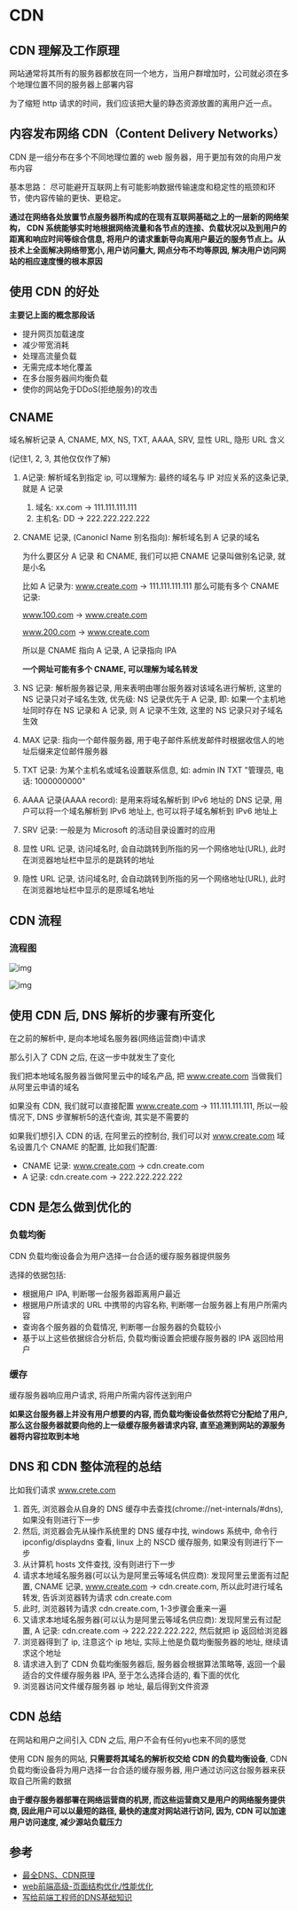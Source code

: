 # CDN

## CDN 理解及工作原理

网站通常将其所有的服务器都放在同一个地方，当用户群增加时，公司就必须在多个地理位置不同的服务器上部署内容

为了缩短 http 请求的时间，我们应该把大量的静态资源放置的离用户近一点。

## 内容发布网络 CDN（Content Delivery Networks）

CDN 是一组分布在多个不同地理位置的 web 服务器，用于更加有效的向用户发布内容

基本思路： 尽可能避开互联网上有可能影响数据传输速度和稳定性的瓶颈和环节，使内容传输的更快、更稳定。

**通过在网络各处放置节点服务器所构成的在现有互联网基础之上的一层新的网络架构， CDN 系统能够实时地根据网络流量和各节点的连接、负载状况以及到用户的距离和响应时间等综合信息, 将用户的请求重新导向离用户最近的服务节点上。从技术上全面解决网络带宽小, 用户访问量大, 网点分布不均等原因, 解决用户访问网站的相应速度慢的根本原因**

## 使用 CDN 的好处

**主要记上面的概念那段话**

* 提升网页加载速度
* 减少带宽消耗
* 处理高流量负载
* 无需完成本地化覆盖
* 在多台服务器间均衡负载
* 使你的网站免于DDoS(拒绝服务)的攻击

## CNAME

域名解析记录 A, CNAME, MX, NS, TXT, AAAA, SRV, 显性 URL, 隐形 URL 含义

(记住1, 2, 3, 其他仅仅作了解)

1. A记录: 解析域名到指定 ip, 可以理解为: 最终的域名与 IP 对应关系的这条记录, 就是 A 记录

   1. 域名: xx.com -> 111.111.111.111
   2. 主机名: DD -> 222.222.222.222
2. CNAME 记录, (Canonicl Name 别名指向): 解析域名到 A 记录的域名

   为什么要区分 A 记录 和 CNAME, 我们可以把 CNAME 记录叫做别名记录, 就是小名

   比如 A 记录为: www.create.com -> 111.111.111.111
   那么可能有多个 CNAME 记录:

   www.100.com -> www.create.com

   www.200.com -> www.create.com

   所以是 CNAME 指向 A 记录, A 记录指向 IPA

   **一个网址可能有多个 CNAME, 可以理解为域名转发**
3. NS 记录: 解析服务器记录, 用来表明由哪台服务器对该域名进行解析, 这里的 NS 记录只对子域名生效, 优先级: NS 记录优先于 A 记录, 即: 如果一个主机地址同时存在 NS 记录和 A 记录, 则 A 记录不生效, 这里的 NS 记录只对子域名生效
4. MAX 记录: 指向一个邮件服务器, 用于电子邮件系统发邮件时根据收信人的地址后缀来定位邮件服务器
5. TXT 记录: 为某个主机名或域名设置联系信息, 如: admin IN TXT "管理员, 电话: 1000000000"
6. AAAA 记录(AAAA record): 是用来将域名解析到 IPv6 地址的 DNS 记录, 用户可以将一个域名解析到 IPv6 地址上, 也可以将子域名解析到 IPv6 地址上
7. SRV 记录: 一般是为 Microsoft 的活动目录设置时的应用
8. 显性 URL 记录, 访问域名时, 会自动跳转到所指的另一个网络地址(URL), 此时在浏览器地址栏中显示的是跳转的地址
9. 隐性 URL 记录, 访问域名时, 会自动跳转到所指的另一个网络地址(URL), 此时在浏览器地址栏中显示的是原域名地址

## CDN 流程

### 流程图

![img](https://user-gold-cdn.xitu.io/2020/7/20/1736be1b5d892583?imageView2/0/w/1280/h/960/format/webp/ignore-error/1)

![img](https://user-gold-cdn.xitu.io/2020/7/20/1736be1d180937c8?imageView2/0/w/1280/h/960/format/webp/ignore-error/1)

## 使用 CDN 后, DNS 解析的步骤有所变化

在之前的解析中, 是向本地域名服务器(网络运营商)中请求

那么引入了 CDN 之后, 在这一步中就发生了变化

我们把本地域名服务器当做阿里云中的域名产品, 把 www.create.com 当做我们从阿里云申请的域名

如果没有 CDN, 我们就可以直接配置 www.create.com -> 111.111.111.111, 所以一般情况下, DNS 步骤解析5的迭代查询, 其实是不需要的

如果我们想引入 CDN 的话, 在阿里云的控制台, 我们可以对 www.create.com 域名设置几个 CNAME 的配置, 比如我们配置:

- CNAME 记录: www.create.com -> cdn.create.com
- A 记录: cdn.create.com -> 222.222.222.222

## CDN 是怎么做到优化的

### 负载均衡

CDN 负载均衡设备会为用户选择一台合适的缓存服务器提供服务

选择的依据包括:

- 根据用户 IPA, 判断哪一台服务器距离用户最近
- 根据用户所请求的 URL 中携带的内容名称, 判断哪一台服务器上有用户所需内容
- 查询各个服务器的负载情况, 判断哪一台服务器的负载较小
- 基于以上这些依据综合分析后, 负载均衡设置会把缓存服务器的 IPA 返回给用户

### 缓存

缓存服务器响应用户请求, 将用户所需内容传送到用户

**如果这台服务器上并没有用户想要的内容, 而负载均衡设备依然将它分配给了用户, 那么这台服务器就要向他的上一级缓存服务器请求内容, 直至追溯到网站的源服务器将内容拉取到本地**

## DNS 和 CDN 整体流程的总结

比如我们请求 www.crete.com

1. 首先, 浏览器会从自身的 DNS 缓存中去查找(chrome://net-internals/#dns), 如果没有则进行下一步
2. 然后, 浏览器会先从操作系统里的 DNS 缓存中找, windows 系统中, 命令行 ipconfig/displaydns 查看, linux 上的 NSCD 缓存服务, 如果没有则进行下一步
3. 从计算机 hosts 文件查找, 没有则进行下一步
4. 请求本地域名服务器(可以认为是阿里云等域名供应商): 发现阿里云里面有过配置, CNAME 记录, www.create.com -> cdn.create.com, 所以此时进行域名转发, 告诉浏览器转为请求 cdn.create.com
5. 此时, 浏览器转为请求 cdn.create.com, 1-3步骤会重来一遍
6. 又请求本地域名服务器(可以认为是阿里云等域名供应商): 发现阿里云有过配置, A 记录: cdn.create.com -> 222.222.222.222, 然后就把 ip 返回给浏览器
7. 浏览器得到了 ip, 注意这个 ip 地址, 实际上他是负载均衡服务器的地址, 继续请求这个地址
8. 请求进入到了 CDN 负载均衡服务器后, 服务器会根据算法策略等, 返回一个最适合的文件缓存服务器 IPA, 至于怎么选择合适的, 看下面的优化
9. 浏览器访问文件缓存服务器 ip 地址, 最后得到文件资源

## CDN 总结

在网站和用户之间引入 CDN 之后, 用户不会有任何yu也来不同的感觉

使用 CDN 服务的网站, **只需要将其域名的解析权交给 CDN 的负载均衡设备**, CDN 负载均衡设备将为用户选择一台合适的缓存服务器, 用户通过访问这台服务器来获取自己所需的数据

**由于缓存服务器部署在网络运营商的机房, 而这些运营商又是用户的网络服务提供商, 因此用户可以以最短的路径,  最快的速度对网站进行访问, 因为, CDN 可以加速用户访问速度, 减少源站负载压力**

## 参考

- [最全DNS、CDN原理](https://juejin.cn/post/6854573212425814030)
- [web前端高级-页面结构优化/性能优化](https://www.bilibili.com/video/BV11Z4y1W7aT?p=16)
- [写给前端工程师的DNS基础知识](http://www.sunhao.win/articles/netwrok-dns.html)
